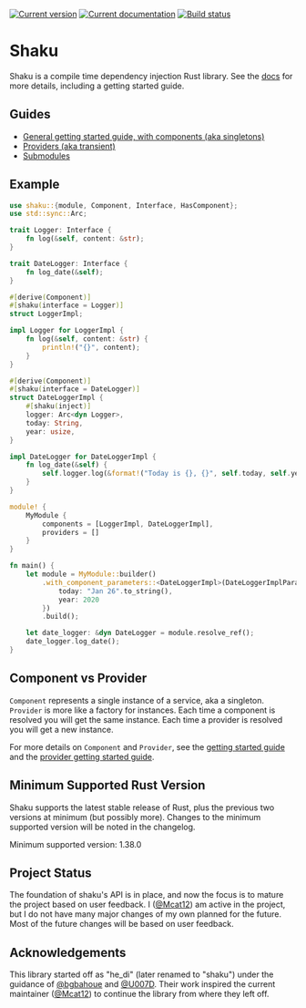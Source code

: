[![Current version][crate-badge]][crates-io]
[![Current documentation][doc-badge]][docs]
[![Build status][build-badge]][builds]

# Shaku

Shaku is a compile time dependency injection Rust library. See the [docs] for
more details, including a getting started guide.

## Guides
* [General getting started guide, with components (aka singletons)][component-guide]
* [Providers (aka transient)][provider-guide]
* [Submodules][submodules-guide]

## Example
```rust
use shaku::{module, Component, Interface, HasComponent};
use std::sync::Arc;

trait Logger: Interface {
    fn log(&self, content: &str);
}

trait DateLogger: Interface {
    fn log_date(&self);
}

#[derive(Component)]
#[shaku(interface = Logger)]
struct LoggerImpl;

impl Logger for LoggerImpl {
    fn log(&self, content: &str) {
        println!("{}", content);
    }
}

#[derive(Component)]
#[shaku(interface = DateLogger)]
struct DateLoggerImpl {
    #[shaku(inject)]
    logger: Arc<dyn Logger>,
    today: String,
    year: usize,
}

impl DateLogger for DateLoggerImpl {
    fn log_date(&self) {
        self.logger.log(&format!("Today is {}, {}", self.today, self.year));
    }
}

module! {
    MyModule {
        components = [LoggerImpl, DateLoggerImpl],
        providers = []
    }
}

fn main() {
    let module = MyModule::builder()
        .with_component_parameters::<DateLoggerImpl>(DateLoggerImplParameters {
            today: "Jan 26".to_string(),
            year: 2020
        })
        .build();

    let date_logger: &dyn DateLogger = module.resolve_ref();
    date_logger.log_date();
}
```

## Component vs Provider
`Component` represents a single instance of a service, aka a singleton.
`Provider` is more like a factory for instances. Each time a component is
resolved you will get the same instance. Each time a provider is resolved you
will get a new instance.

For more details on `Component` and `Provider`, see the
[getting started guide][component-guide] and the
[provider getting started guide][provider-guide].

## Minimum Supported Rust Version
Shaku supports the latest stable release of Rust, plus the previous two versions
at minimum (but possibly more). Changes to the minimum supported version will be
noted in the changelog.

Minimum supported version: 1.38.0

## Project Status
The foundation of shaku's API is in place, and now the focus is to mature the
project based on user feedback. I ([@Mcat12]) am active in the project, but I do
not have many major changes of my own planned for the future. Most of the future
changes will be based on user feedback.

## Acknowledgements
This library started off as "he_di" (later renamed to "shaku") under the
guidance of [@bgbahoue] and [@U007D]. Their work inspired the current maintainer
([@Mcat12]) to continue the library from where they left off.

[crates-io]: https://crates.io/crates/shaku
[docs]: https://docs.rs/shaku
[builds]: https://circleci.com/gh/Mcat12/shaku
[crate-badge]: https://img.shields.io/crates/v/shaku.svg
[doc-badge]: https://docs.rs/shaku/badge.svg
[build-badge]: https://circleci.com/gh/Mcat12/shaku.svg?style=shield
[component-guide]: https://docs.rs/shaku/*/shaku/guide/index.html
[provider-guide]: https://docs.rs/shaku/*/shaku/guide/provider/index.html
[submodules-guide]: https://docs.rs/shaku/*/shaku/guide/submodules/index.html
[@bgbahoue]: https://github.com/bgbahoue
[@U007D]: https://github.com/U007D
[@Mcat12]: https://github.com/Mcat12

